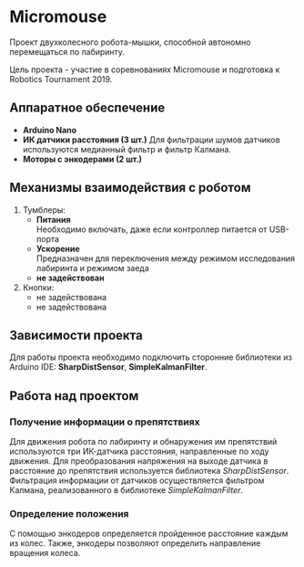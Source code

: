 # Micromouse

Проект двухколесного робота-мышки, способной автономно перемещаться по лабиринту.

Цель проекта - участие в соревнованиях Micromouse и подготовка к Robotics Tournament 2019.

## Аппаратное обеспечение
* **Arduino Nano**
* **ИК датчики расстояния (3 шт.)**
  Для фильтрации шумов датчиков используются медианный фильтр и фильтр Калмана.
* **Моторы с энкодерами (2 шт.)**

## Механизмы взаимодействия с роботом
1. Тумблеры:
    * **Питания** 	
	Необходимо включать, даже если контроллер питается от USB-порта
    * **Ускорение** 	
	Предназначен для переключения между режимом исследования лабиринта и режимом заеда
    * **не задействован**
2. Кнопки:
    * не задействована
	* не задействована
	
## Зависимости проекта

Для работы проекта необходимо подключить сторонние библиотеки из Arduino IDE: **SharpDistSensor**, **SimpleKalmanFilter**.

## Работа над проектом

### Получение информации о препятствиях
Для движения робота по лабиринту и обнаружения им препятствий используются три ИК-датчика расстояния, направленные по ходу движения. 
Для преобразования напряжения на выходе датчика в расстояние до препятствия используется библиотека *SharpDistSensor*.
Фильтрация информации от датчиков осуществляется фильтром Калмана, реализованного в библиотеке *SimpleKalmanFilter*.

### Определение положения
С помощью энкодеров определяется пройденное расстояние каждым из колес. Также, энкодеры позволяют определить направление вращения колеса.

